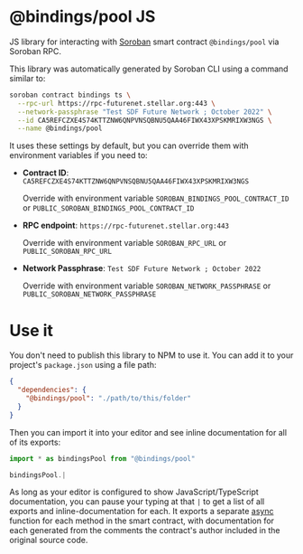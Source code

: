 # @bindings/pool JS

JS library for interacting with [Soroban](https://soroban.stellar.org/) smart contract `@bindings/pool` via Soroban RPC.

This library was automatically generated by Soroban CLI using a command similar to:

```bash
soroban contract bindings ts \
  --rpc-url https://rpc-futurenet.stellar.org:443 \
  --network-passphrase "Test SDF Future Network ; October 2022" \
  --id CA5REFCZXE4S74KTTZNW6QNPVNSQBNU5QAA46FIWX43XPSKMRIXW3NGS \
  --name @bindings/pool
```

It uses these settings by default, but you can override them with environment variables if you need to:

- **Contract ID**: `CA5REFCZXE4S74KTTZNW6QNPVNSQBNU5QAA46FIWX43XPSKMRIXW3NGS`

  Override with environment variable `SOROBAN_BINDINGS_POOL_CONTRACT_ID` or `PUBLIC_SOROBAN_BINDINGS_POOL_CONTRACT_ID`

- **RPC endpoint**: `https://rpc-futurenet.stellar.org:443`

  Override with environment variable `SOROBAN_RPC_URL` or `PUBLIC_SOROBAN_RPC_URL`

- **Network Passphrase**: `Test SDF Future Network ; October 2022`

  Override with environment variable `SOROBAN_NETWORK_PASSPHRASE` or `PUBLIC_SOROBAN_NETWORK_PASSPHRASE`

# Use it

You don't need to publish this library to NPM to use it. You can add it to your project's `package.json` using a file path:

```json
{
  "dependencies": {
    "@bindings/pool": "./path/to/this/folder"
  }
}
```

Then you can import it into your editor and see inline documentation for all of its exports:

```js
import * as bindingsPool from "@bindings/pool"

bindingsPool.|
```

As long as your editor is configured to show JavaScript/TypeScript documentation, you can pause your typing at that `|` to get a list of all exports and inline-documentation for each. It exports a separate [async](https://developer.mozilla.org/en-US/docs/Web/JavaScript/Reference/Statements/async_function) function for each method in the smart contract, with documentation for each generated from the comments the contract's author included in the original source code.
